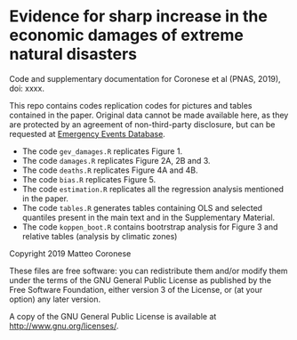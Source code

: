 # Evidence for sharp increase in the economic damages of extreme natural disasters
Code and supplementary documentation for Coronese et al (PNAS, 2019), doi: xxxx.

This repo contains codes replication codes for pictures and tables contained in the paper. Original data cannot be made available here, as they are protected by an agreement of non-third-party disclosure, but can be requested at [Emergency Events Database](http://www.emdat.be). 

* The code `gev_damages.R` replicates Figure 1. 
* The code `damages.R` replicates Figure 2A, 2B and 3. 
* The code `deaths.R` replicates Figure 4A and 4B.
* The code `bias.R` replicates Figure 5. 
* The code `estimation.R` replicates all the regression analysis mentioned in the paper. 
* The code `tables.R` generates tables containing OLS and selected quantiles present in the main text and in the Supplementary Material.
* The code `koppen_boot.R` contains bootrstrap analysis for Figure 3 and relative tables (analysis by climatic zones)




Copyright 2019 Matteo Coronese

These files are free software: you can redistribute them and/or modify them under the terms of the GNU General Public License as published by the Free Software Foundation, either version 3 of the License, or (at your option) any later version.

A copy of the GNU General Public License is available at http://www.gnu.org/licenses/.
